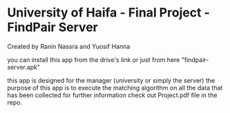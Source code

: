 # University of Haifa - Final Project - FindPair Server
Created by Ranin Nassra and Yuosif Hanna

you can install this app from the drive's link or just from here "findpair-server.apk"

this app is designed for the manager (university or simply the server)
the purpose of this app is to execute the matching algorithm on all the data that has been collected
for further information check out Project.pdf file in the repo.